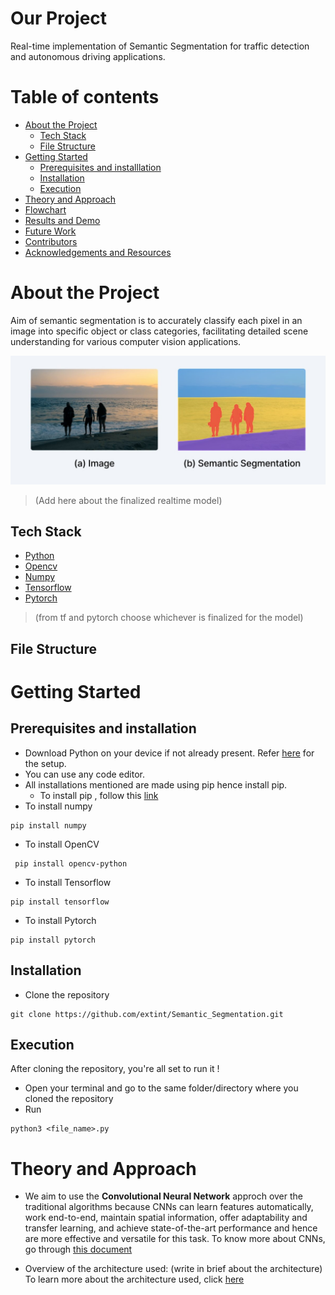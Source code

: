 # Our Project
Real-time implementation of Semantic Segmentation for traffic detection and autonomous driving applications. 
# Table of contents
- [About the Project](#About-the-Project)
  - [Tech Stack](#Tech-Stack)
  - [File Structure](#File-Structure)
- [Getting Started](#Getting-Started)
  - [Prerequisites and installlation](#Prerequisites-and-installlation)
  - [Installation](#Installation)
  - [Execution](#Execution)
- [Theory and Approach](#Theory-and-Approach)
-  [Flowchart](#Flowchart)
-  [Results and Demo](#Results-and-Demo)
-  [Future Work](#Future-Work)
-  [Contributors](#Contributors)
-  [Acknowledgements and Resources](#Acknowledgements-and-Resources)

# About the Project
Aim of semantic segmentation is to accurately classify each pixel in an image into specific object or class categories, facilitating detailed scene understanding for various computer vision applications.

![Semantic Segmentation.png](https://github.com/Anoushka1009/Semantic_Segmentation/blob/main/Assets/Images/Semantic%20Segmentation.jpg)

> (Add here about the finalized realtime model)
## Tech Stack
- [Python](https://www.python.org/)
- [Opencv](https://opencv.org/)
- [Numpy](https://numpy.org/doc/#)
- [Tensorflow](https://www.tensorflow.org/)
- [Pytorch](https://pytorch.org/)
> (from tf and pytorch choose whichever is finalized for the model)
## File Structure
# Getting Started
## Prerequisites and installation
- Download Python on your device if not already present. 
 Refer [here](https://www.python.org/downloads/) for the setup.
- You can use any code editor.
- All installations mentioned are made using pip hence install pip.
  - To install pip , follow this [link](https://www.geeksforgeeks.org/how-to-install-pip-on-windows/)
- To install numpy
```
pip install numpy
```
- To install OpenCV
```
 pip install opencv-python
```
- To install Tensorflow
```
pip install tensorflow
```
- To install Pytorch
```
pip install pytorch
```
## Installation
- Clone the repository
```
git clone https://github.com/extint/Semantic_Segmentation.git
```

## Execution
After cloning the repository, you're all set to run it !
- Open your terminal and go to the same folder/directory where you cloned the repository
- Run
```
python3 <file_name>.py
```
# Theory and Approach
* We aim to use the **Convolutional Neural Network** approch over the traditional algorithms because CNNs can learn features automatically, work end-to-end, maintain spatial information, offer adaptability and transfer learning, and achieve state-of-the-art performance and hence are more effective and versatile for this task.
To know more about CNNs, go through [this document](/-ZK0ztCFTj-bp6tUaRyjsQ)

* Overview of the architecture used: 
(write in brief about the architecture)
To learn more about the architecture used, click  [here](/1DEUUFKnSSeItjEf64O58Q)